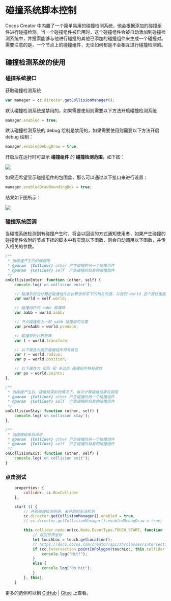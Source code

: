 # 碰撞系统脚本控制

Cocos Creator 中内置了一个简单易用的碰撞检测系统，他会根据添加的碰撞组件进行碰撞检测。当一个碰撞组件被启用时，这个碰撞组件会被自动添加到碰撞检测系统中，并搜索能够与他进行碰撞的其他已添加的碰撞组件来生成一个碰撞对。需要注意的是，一个节点上的碰撞组件，无论如何都是不会相互进行碰撞检测的。

## 碰撞检测系统的使用

### 碰撞系统接口

获取碰撞检测系统

```javascript
var manager = cc.director.getCollisionManager();
```

默认碰撞检测系统是禁用的，如果需要使用则需要以下方法开启碰撞检测系统

```javascript
manager.enabled = true;
```

默认碰撞检测系统的 debug 绘制是禁用的，如果需要使用则需要以下方法开启 debug 绘制：

```javascript
manager.enabledDebugDraw = true;
```

开启后在运行时可显示 **碰撞组件** 的 **碰撞检测范围**，如下图：

<a href="collision-manager/draw-debug.png"><img src="collision-manager/draw-debug.png"></a>

如果还希望显示碰撞组件的包围盒，那么可以通过以下接口来进行设置：

```javascript
manager.enabledDrawBoundingBox = true;
```

结果如下图所示：  

<a href="collision-manager/draw-bounding-box.png"><img src="collision-manager/draw-bounding-box.png"></a>

### 碰撞系统回调

当碰撞系统检测到有碰撞产生时，将会以回调的方式通知使用者，如果产生碰撞的碰撞组件依附的节点下挂的脚本中有实现以下函数，则会自动调用以下函数，并传入相关的参数。

```javascript
/**
 * 当碰撞产生的时候调用
 * @param  {Collider} other 产生碰撞的另一个碰撞组件
 * @param  {Collider} self  产生碰撞的自身的碰撞组件
 */
onCollisionEnter: function (other, self) {
    console.log('on collision enter');

    // 碰撞系统会计算出碰撞组件在世界坐标系下的相关的值，并放到 world 这个属性里面
    var world = self.world;

    // 碰撞组件的 aabb 碰撞框
    var aabb = world.aabb;

    // 节点碰撞前上一帧 aabb 碰撞框的位置
    var preAabb = world.preAabb;

    // 碰撞框的世界矩阵
    var t = world.transform;

    // 以下属性为圆形碰撞组件特有属性
    var r = world.radius;
    var p = world.position;

    // 以下属性为 矩形 和 多边形 碰撞组件特有属性
    var ps = world.points;
},
```

```javascript
/**
 * 当碰撞产生后，碰撞结束前的情况下，每次计算碰撞结果后调用
 * @param  {Collider} other 产生碰撞的另一个碰撞组件
 * @param  {Collider} self  产生碰撞的自身的碰撞组件
 */
onCollisionStay: function (other, self) {
    console.log('on collision stay');
},
```

```javascript
/**
 * 当碰撞结束后调用
 * @param  {Collider} other 产生碰撞的另一个碰撞组件
 * @param  {Collider} self  产生碰撞的自身的碰撞组件
 */
onCollisionExit: function (other, self) {
    console.log('on collision exit');
}
```

### 点击测试

```javascript
    properties: {
        collider: cc.BoxCollider
    },

    start () {
        // 开启碰撞检测系统，未开启时无法检测
        cc.director.getCollisionManager().enabled = true;
        // cc.director.getCollisionManager().enabledDebugDraw = true;

        this.collider.node.on(cc.Node.EventType.TOUCH_START, function (touch, event) {
            // 返回世界坐标
            let touchLoc = touch.getLocation();
            // https://docs.cocos.com/creator/api/zh/classes/Intersection.html 检测辅助类
            if (cc.Intersection.pointInPolygon(touchLoc, this.collider.world.points)) {
                console.log("Hit!");
            }
            else {
                console.log("No hit");
            }
        }, this);
    }
```

更多的范例可以到 [GitHub](https://github.com/cocos-creator/example-cases/tree/master/assets/cases/collider) | [Gitee](https://gitee.com/mirrors_cocos-creator/example-cases/tree/master/assets/cases/collider) 上查看。
